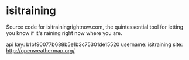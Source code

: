 # isitraining
Source code for isitrainingrightnow.com, the quintessential tool for letting you know if it's raining right now where you are.

api key: b1bf90077b688b5e1b3c75301de15520
username: isitraining
site: http://openweathermap.org/